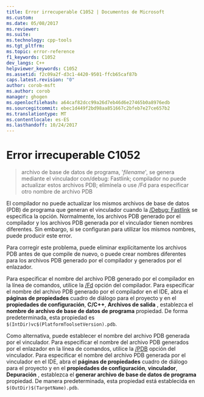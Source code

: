```yaml
---
title: Error irrecuperable C1052 | Documentos de Microsoft
ms.custom: 
ms.date: 05/08/2017
ms.reviewer: 
ms.suite: 
ms.technology: cpp-tools
ms.tgt_pltfrm: 
ms.topic: error-reference
f1_keywords: C1052
dev_langs: C++
helpviewer_keywords: C1052
ms.assetid: f2c09a2f-d3c1-4420-9501-ffcb65caf87b
caps.latest.revision: "0"
author: corob-msft
ms.author: corob
manager: ghogen
ms.openlocfilehash: a64caf82dcc99a26d7eb46d6e27465b0a8976edb
ms.sourcegitcommit: ebec1d449f2bd98aa851667c2bfeb7e27ce657b2
ms.translationtype: MT
ms.contentlocale: es-ES
ms.lasthandoff: 10/24/2017
---
```

# <a name="fatal-error-c1052"></a>Error irrecuperable C1052  
  
> archivo de base de datos de programa, '*filename*', se genera mediante el vinculador con/debug: Fastlink; compilador no puede actualizar estos archivos PDB; elimínela o use /Fd para especificar otro nombre de archivo PDB  
  
El compilador no puede actualizar los mismos archivos de base de datos (PDB) de programa que generan el vinculador cuando la [/Debug: Fastlink](../../build/reference/debug-generate-debug-info.md) se especifica la opción. Normalmente, los archivos PDB generado por el compilador y los archivos PDB generada por el vinculador tienen nombres diferentes. Sin embargo, si se configuran para utilizar los mismos nombres, puede producir este error.  
  
Para corregir este problema, puede eliminar explícitamente los archivos PDB antes de que compile de nuevo, o puede crear nombres diferentes para los archivos PDB generado por el compilador y generados por el enlazador.  
  
Para especificar el nombre del archivo PDB generado por el compilador en la línea de comandos, utilice la [/Fd](../../build/reference/fd-program-database-file-name.md) opción del compilador. Para especificar el nombre del archivo PDB generado por el compilador en el IDE, abra el **páginas de propiedades** cuadro de diálogo para el proyecto y en el **propiedades de configuración**, **C/C++**,  **Archivos de salida** , establezca el **nombre de archivo de base de datos de programa** propiedad. De forma predeterminada, esta propiedad es `$(IntDir)vc$(PlatformToolsetVersion).pdb`.  
  
Como alternativa, puede establecer el nombre del archivo PDB generada por el vinculador. Para especificar el nombre del archivo PDB generados por el enlazador en la línea de comandos, utilice la [/PDB](../../build/reference/pdb-use-program-database.md) opción del vinculador. Para especificar el nombre del archivo PDB generada por el vinculador en el IDE, abra el **páginas de propiedades** cuadro de diálogo para el proyecto y en el **propiedades de configuración**, **vinculador**,  **Depuración** , establezca el **generar archivo de base de datos de programa** propiedad. De manera predeterminada, esta propiedad está establecida en `$(OutDir)$(TargetName).pdb`.  
